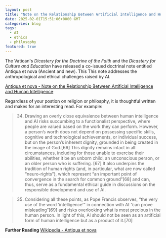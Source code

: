 ```yaml
---
layout: post
title: "Note on the Relationship Between Artificial Intelligence and Human Intelligence"
date: 2025-02-01T15:51:06+0000 GMT
categories: blog
tags:
  - AI
  - ethics
  - philosophy
featured: true
---
```


The Vatican's *Dicastery for the Doctrine of the Faith* and the *Dicastery for Culture and Education* have released a co-issued doctrinal note entitled Antiqua et nova (Ancient and new). This  This note addresses the anthropological and ethical challenges raised by AI.

[Antiqua et nova - Note on the Relationship Between Artificial Intelligence and Human Intelligence](https://www.vatican.va/roman_curia/congregations/cfaith/documents/rc_ddf_doc_20250128_antiqua-et-nova_en.html)

Regardless of your postion on religion or philosphy, it is thoughtful written and makes for an interesting read.  For example:

> 34. Drawing an overly close equivalence between human intelligence and AI risks succumbing to a functionalist perspective, where people are valued based on the work they can perform. However, a person’s worth does not depend on possessing specific skills, cognitive and technological achievements, or individual success, but on the person’s inherent dignity, grounded in being created in the image of God.[66] This dignity remains intact in all circumstances, including for those unable to exercise their abilities, whether it be an unborn child, an unconscious person, or an older person who is suffering. [67] It also underpins the tradition of human rights (and, in particular, what are now called “neuro-rights”), which represent “an important point of convergence in the search for common ground”[68] and can, thus, serve as a fundamental ethical guide in discussions on the responsible development and use of AI.

> 35. Considering all these points, as Pope Francis observes, “the very use of the word ‘intelligence’” in connection with AI “can prove misleading”[69] and risks overlooking what is most precious in the human person. In light of this, AI should not be seen as an artificial form of human intelligence but as a product of it.[70]


**Further Reading**
[Wikipedia - Antiqua et nova](https://en.wikipedia.org/wiki/Antiqua_et_nova)

 